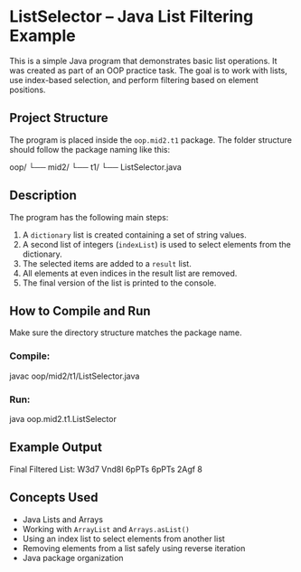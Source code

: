 # ListSelector – Java List Filtering Example

This is a simple Java program that demonstrates basic list operations. It was created as part of an OOP practice task. The goal is to work with lists, use index-based selection, and perform filtering based on element positions.

## Project Structure

The program is placed inside the `oop.mid2.t1` package. The folder structure should follow the package naming like this:

oop/
└── mid2/
    └── t1/
        └── ListSelector.java

## Description

The program has the following main steps:

1. A `dictionary` list is created containing a set of string values.
2. A second list of integers (`indexList`) is used to select elements from the dictionary.
3. The selected items are added to a `result` list.
4. All elements at even indices in the result list are removed.
5. The final version of the list is printed to the console.

## How to Compile and Run

Make sure the directory structure matches the package name.

### Compile:
javac oop/mid2/t1/ListSelector.java

### Run:
java oop.mid2.t1.ListSelector

## Example Output

Final Filtered List:
W3d7 Vnd8I 6pPTs 6pPTs 2Agf 8

## Concepts Used

- Java Lists and Arrays
- Working with `ArrayList` and `Arrays.asList()`
- Using an index list to select elements from another list
- Removing elements from a list safely using reverse iteration
- Java package organization
